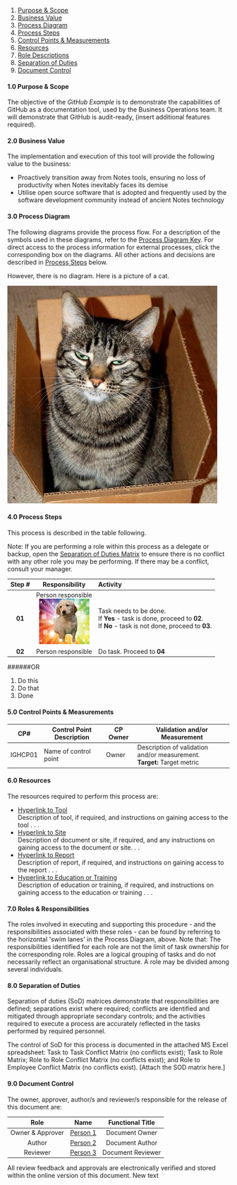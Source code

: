 1. [Purpose & Scope](#purpose-scope)
2. [Business Value](#business-value)
3. [Process Diagram](#process-diagram)
4. [Process Steps](#process-steps)
5. [Control Points & Measurements](#control-points)
6. [Resources](#resources)
7. [Role Descriptions](#roles)
8. [Separation of Duties](#sod)
9. [Document Control](#doc-control)

#### 1.0 Purpose & Scope <a id="purpose-scope"/>

The objective of the *GitHub Example* is to demonstrate the capabilities of GitHub as a documentation tool, used by the Business Operations team. It will demonstrate that GitHub is audit-ready, (insert additional features required).

#### 2.0 Business Value <a id="business-value"/>

The implementation and execution of this tool will provide the following value to the business:
* Proactively transition away from Notes tools, ensuring no loss of productivity when Notes inevitably faces its demise
* Utilise open source software that is adopted and frequently used by the software development community instead of ancient Notes technology

#### 3.0 Process Diagram <a id="process-diagram"/>

The following diagrams provide the process flow. For a description of the symbols used in these diagrams, refer to the [Process Diagram Key](http://i.imgur.com/6fIcLsr.png). For direct access to the process information for external processes, click the corresponding box on the diagrams. All other actions and decisions are described in [Process Steps](http://i.imgur.com/OsQEklz) below.

However, there is no diagram. Here is a picture of a cat.

![Cat in a box](https://raw.githubusercontent.com/sljinu/hello-world/master/cat_in_a_box.jpg)

#### 4.0 Process Steps <a id="process-steps"/>

This process is described in the table following.

Note: If you are performing a role within this process as a delegate or backup, open the [Separation of Duties Matrix](http://i.imgur.com/DPsCk71.png) to ensure there is no conflict with any other role you may be performing. If there may be a conflict, consult your manager.

|Step #|Responsibility|Activity|
|:---:|:---:|:---|
|**01**|Person responsible<br>![Control Point](https://raw.githubusercontent.com/sljinu/hello-world/master/Pictures/CP.gif)|Task needs to be done.<br>If **Yes** - task is done, proceed to **02**.<br>If **No** - task is not done, proceed to **03**.|
|**02**|Person responsible|Do task. Proceed to **04**|

######OR

1. Do this
2. Do that
3. Done

#### 5.0 Control Points & Measurements <a id="control-points"/>

|CP#|Control Point Description|CP Owner|Validation and/or Measurement|
|---|---|---|---|
|IGHCP01|Name of control point|Owner|Description of validation and/or measurement.<br> **Target:** Target metric|

#### 6.0 Resources <a id="resources"/>

The resources required to perform this process are:

* [Hyperlink to Tool](http://i.imgur.com/ayqoqEe.jpg)<br>
  Description of tool, if required, and instructions on gaining access to the tool . . .
* [Hyperlink to Site](http://i.imgur.com/KM6E918.jpg)<br>
  Description of document or site, if required, and any instructions on gaining access to the document or site. . .
* [Hyperlink to Report](http://i.imgur.com/LOiwwoM.png)<br>
  Description of report, if required, and instructions on gaining access to the report . . .
* [Hyperlink to Education or Training](http://i.imgur.com/Vf2sID6.jpg)<br>
  Description of education or training, if required, and instructions on gaining access to the education or training . . .

#### 7.0 Roles & Responsibilities <a id="roles"/>

The roles involved in executing and supporting this procedure - and the responsibilities associated with these roles - can be found by referring to the horizontal 'swim lanes' in the Process Diagram, above.  Note that:
The responsibilities identified for each role are not the limit of task ownership for the corresponding role.
Roles are a logical grouping of tasks and do not necessarily reflect an organisational structure.
A role may be divided among several individuals.

#### 8.0 Separation of Duties <a id="sod"/>

Separation of duties (SoD) matrices demonstrate that responsibilities are defined; separations exist where required; conflicts are identified and mitigated through appropriate secondary controls; and the activities required to execute a process are accurately reflected in the tasks performed by required personnel.

The control of SoD for this process is documented in the attached MS Excel spreadsheet:
Task to Task Conflict Matrix (no conflicts exist);
Task to Role Matrix;
Role to Role Conflict Matrix (no conflicts exist); and
Role to Employee Conflict Matrix (no conflicts exist).
[Attach the SOD matrix here.]

#### 9.0 Document Control <a id="doc-control"/>

The owner, approver, author/s and reviewer/s responsible for the release of this document are:

|Role         | Name      | Functional Title|
|:---:|:---:|:---:|
|Owner & Approver | [Person 1](http://i.imgur.com/qHvACUz.png) | Document Owner|
|Author | [Person 2](http://i.imgur.com/PVxbVVj.png) | Document Author|
|Reviewer | [Person 3](http://i.imgur.com/AB0eAFu.png) | Document Reviewer|

All review feedback and approvals are electronically verified and stored within the online version of this document.
New text
